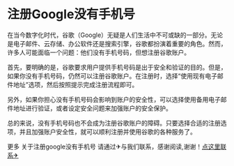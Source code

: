 # 注册Google没有手机号

在当今数字化时代，谷歌（Google）无疑是人们生活中不可或缺的一部分。无论是电子邮件、云存储、办公软件还是搜索引擎，谷歌都扮演着重要的角色。然而，许多人可能面临一个问题：他们没有手机号码，但想注册谷歌账户。

首先，要明确的是，谷歌要求用户提供手机号码是出于安全和验证的目的。但是，如果你没有手机号码，仍然可以注册谷歌账户。在注册时，选择“使用现有电子邮件地址”选项，然后按照提示完成注册流程即可。

另外，如果你担心没有手机号码会影响到账户的安全性，可以选择使用备用电子邮件地址进行验证，或者设定安全问题来加强账户的安全保护。

总的来说，没有手机号码也不会成为注册谷歌账户的障碍。只要选择合适的注册选项，并且加强账户安全性，就可以顺利注册并使用谷歌的各种服务了。

更多 关于注册google没有手机号 请通过✈与我们联系，感谢阅读,谢谢！[点这里联系✈](https://ww.k02.cc)